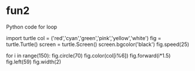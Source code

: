 # fun2
Python code for loop


import turtle
col = ('red','cyan','green','pink','yellow','white')
fig = turtle.Turtle()
screen = turtle.Screen()
screen.bgcolor('black')
fig.speed(25)


for i in range(150):
    fig.circle(70)
    fig.color(col[i%6])
    fig.forward(i*1.5)
    fig.left(59)
    fig.width(2)
